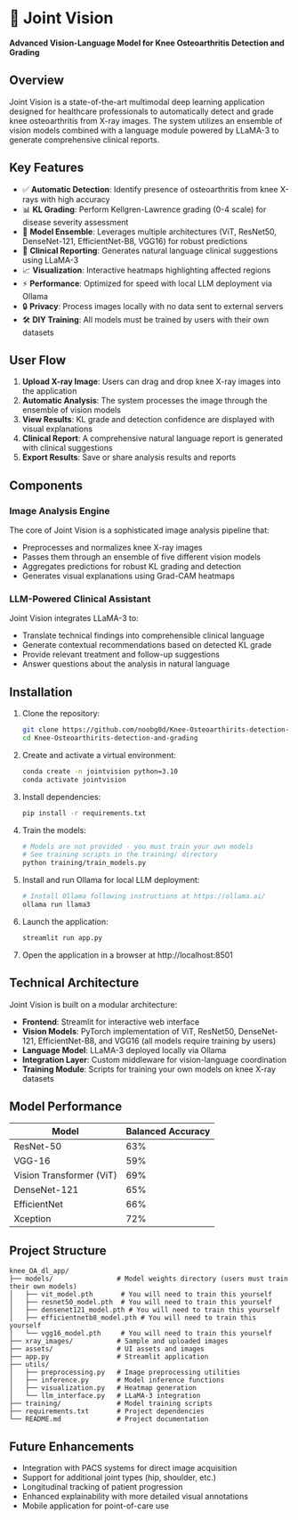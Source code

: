 # 🦵 Joint Vision

**Advanced Vision-Language Model for Knee Osteoarthritis Detection and Grading**



## Overview

Joint Vision is a state-of-the-art multimodal deep learning application designed for healthcare professionals to automatically detect and grade knee osteoarthritis from X-ray images. The system utilizes an ensemble of vision models combined with a language module powered by LLaMA-3 to generate comprehensive clinical reports.

## Key Features

- ✅ **Automatic Detection**: Identify presence of osteoarthritis from knee X-rays with high accuracy
- 📊 **KL Grading**: Perform Kellgren-Lawrence grading (0-4 scale) for disease severity assessment
- 🧠 **Model Ensemble**: Leverages multiple architectures (ViT, ResNet50, DenseNet-121, EfficientNet-B8, VGG16) for robust predictions
- 💬 **Clinical Reporting**: Generates natural language clinical suggestions using LLaMA-3
- 📈 **Visualization**: Interactive heatmaps highlighting affected regions
- ⚡ **Performance**: Optimized for speed with local LLM deployment via Ollama
- 🔒 **Privacy**: Process images locally with no data sent to external servers
- 🛠️ **DIY Training**: All models must be trained by users with their own datasets

## User Flow

1. **Upload X-ray Image**: Users can drag and drop knee X-ray images into the application
2. **Automatic Analysis**: The system processes the image through the ensemble of vision models
3. **View Results**: KL grade and detection confidence are displayed with visual explanations
4. **Clinical Report**: A comprehensive natural language report is generated with clinical suggestions
5. **Export Results**: Save or share analysis results and reports

## Components

### Image Analysis Engine

The core of Joint Vision is a sophisticated image analysis pipeline that:

- Preprocesses and normalizes knee X-ray images
- Passes them through an ensemble of five different vision models
- Aggregates predictions for robust KL grading and detection
- Generates visual explanations using Grad-CAM heatmaps

### LLM-Powered Clinical Assistant

Joint Vision integrates LLaMA-3 to:

- Translate technical findings into comprehensible clinical language
- Generate contextual recommendations based on detected KL grade
- Provide relevant treatment and follow-up suggestions
- Answer questions about the analysis in natural language

## Installation

1. Clone the repository:
   ```bash
   git clone https://github.com/noobg0d/Knee-Osteoarthirits-detection-and-grading.git
   cd Knee-Osteoarthirits-detection-and-grading
   ```

2. Create and activate a virtual environment:
   ```bash
   conda create -n jointvision python=3.10
   conda activate jointvision
   ```

3. Install dependencies:
   ```bash
   pip install -r requirements.txt
   ```

4. Train the models:
   ```bash
   # Models are not provided - you must train your own models
   # See training scripts in the training/ directory
   python training/train_models.py
   ```

5. Install and run Ollama for local LLM deployment:
   ```bash
   # Install Ollama following instructions at https://ollama.ai/
   ollama run llama3
   ```

6. Launch the application:
   ```bash
   streamlit run app.py
   ```

7. Open the application in a browser at http://localhost:8501

## Technical Architecture

Joint Vision is built on a modular architecture:

- **Frontend**: Streamlit for interactive web interface
- **Vision Models**: PyTorch implementation of ViT, ResNet50, DenseNet-121, EfficientNet-B8, and VGG16 (all models require training by users)
- **Language Model**: LLaMA-3 deployed locally via Ollama
- **Integration Layer**: Custom middleware for vision-language coordination
- **Training Module**: Scripts for training your own models on knee X-ray datasets

## Model Performance

| Model | Balanced Accuracy |
|-------|-----------------|
| ResNet-50 | 63% |
| VGG-16 | 59% |
| Vision Transformer (ViT) | 69% |
| DenseNet-121 | 65% |
| EfficientNet | 66% |
| Xception | 72% |

## Project Structure

```
knee_OA_dl_app/
├── models/                # Model weights directory (users must train their own models)
│   ├── vit_model.pth       # You will need to train this yourself
│   ├── resnet50_model.pth  # You will need to train this yourself
│   ├── densenet121_model.pth # You will need to train this yourself
│   ├── efficientnetb8_model.pth # You will need to train this yourself
│   └── vgg16_model.pth     # You will need to train this yourself
├── xray_images/           # Sample and uploaded images
├── assets/                # UI assets and images
├── app.py                 # Streamlit application
├── utils/
│   ├── preprocessing.py   # Image preprocessing utilities
│   ├── inference.py       # Model inference functions
│   ├── visualization.py   # Heatmap generation
│   └── llm_interface.py   # LLaMA-3 integration
├── training/              # Model training scripts
├── requirements.txt       # Project dependencies
└── README.md              # Project documentation
```

## Future Enhancements

- Integration with PACS systems for direct image acquisition
- Support for additional joint types (hip, shoulder, etc.)
- Longitudinal tracking of patient progression
- Enhanced explainability with more detailed visual annotations
- Mobile application for point-of-care use



